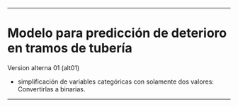 *************************************************************************
# Modelo  para predicción de deterioro en tramos de tubería

Version alterna 01 (alt01)

- simplificación de variables categóricas con solamente dos valores: Convertirlas a binarias.

*************************************************************************